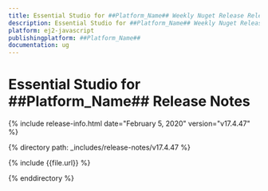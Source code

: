 ```yaml
---
title: Essential Studio for ##Platform_Name## Weekly Nuget Release Release Notes  
description: Essential Studio for ##Platform_Name## Weekly Nuget Release Release Notes  
platform: ej2-javascript
publishingplatform: ##Platform_Name##
documentation: ug
---
```


# Essential Studio for  ##Platform_Name##  Release Notes  

{% include release-info.html date="February 5, 2020"   version="v17.4.47"  %} 

{% directory path: _includes/release-notes/v17.4.47 %}

{% include {{file.url}} %}

{% enddirectory %}
